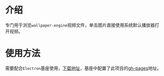# 介绍

专门用于浏览`wallpaper-engine`视频文件，单击图片直接使用系统默认播放器打开视频。

# 使用方法

需要配合`Electron`基座使用，[下载地址](https://github.com/BarneyZhao/wallpaper-engine-video-viewer/releases)，基座中配置了此项目的[gh-pages](https://barneyzhao.github.io/wallpaper-engine-video-viewer/)地址。
